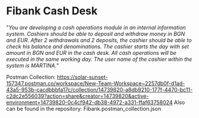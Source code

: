 # Fibank Cash Desk

"*You are developing a cash operations module in an internal information system. Cashiers should be able to deposit
and withdraw money in BGN and EUR. After 2 withdrawals and 2 deposits, the cashier should be able to check
his balance and denominations. The cashier starts the day with set amount in BGN and EUR in the cash desk. All
cash operations will be executed in the same working day. The user name of the cashier within the system is
MARTINA.*"

Postman Collection: https://solar-sunset-157347.postman.co/workspace/New-Team-Workspace~2257db0f-d1ad-43a5-953b-cacdbbbfa17c/collection/14739820-a8db9210-177f-4470-bc11-c2dc2e556039?action=share&creator=14739820&active-environment=14739820-0c4cf942-db38-4972-a331-ffaf63758024
Also can be found in the repository: Fibank.postman_collection.json